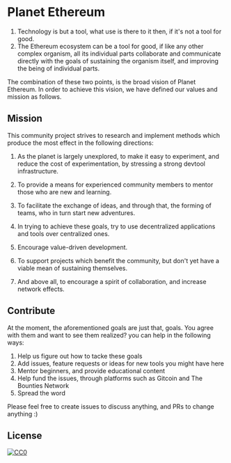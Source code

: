 # Planet Ethereum
1. Technology is but a tool, what use is there to it then, if it's not a tool for good.
2. The Ethereum ecosystem can be a tool for good, if like any other complex organism,
all its individual parts collaborate and communicate directly with the goals of sustaining
the organism itself, and improving the being of individual parts.

The combination of these two points, is the broad vision of Planet Ethereum. In order to
achieve this vision, we have defined our values and mission as follows.

## Mission
This community project strives to research and implement methods which produce the most effect in the following directions:

1. As the planet is largely unexplored, to make it easy to experiment, and reduce the cost of experimentation, by stressing a strong devtool infrastructure.

2. To provide a means for experienced community members to mentor those who are new and learning.

3. To facilitate the exchange of ideas, and through that, the forming of teams, who in turn start new adventures.

4. In trying to achieve these goals, try to use decentralized applications and tools over centralized ones.

5. Encourage value-driven development.

6. To support projects which benefit the community, but don't yet have a viable mean of sustaining themselves.

7. And above all, to encourage a spirit of collaboration, and increase network effects.

## Contribute
At the moment, the aforementioned goals are just that, goals. You agree with them and want to see them realized? you can help in the following ways:

1. Help us figure out how to tacke these goals
2. Add issues, feature requests or ideas for new tools you might have here
3. Mentor beginners, and provide educational content
4. Help fund the issues, through platforms such as Gitcoin and The Bounties Network
5. Spread the word

Please feel free to create issues to discuss anything, and PRs to change anything :)

## License

[![CC0](https://licensebuttons.net/p/zero/1.0/88x31.png)](https://creativecommons.org/publicdomain/zero/1.0/)
